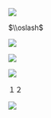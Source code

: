 ![](https://www.nta.go.jp/tmp/652a118b-cf0c-4cb5-962a-f4f582f07a91/images/17c136bee1305886a4e3e123e33df639da28afab07bef04c00692fc0cca80279.jpg)

$\\oslash$

![](https://www.nta.go.jp/tmp/652a118b-cf0c-4cb5-962a-f4f582f07a91/images/a807cccc8ee03ec305838d21028847ea6a6d7d71f386556a623664cec663c7b2.jpg)

![](https://www.nta.go.jp/tmp/652a118b-cf0c-4cb5-962a-f4f582f07a91/images/e40206c9d22e2d3437da6724de64b326f3d652faaab6e546fd0b7a0a6e6852fd.jpg)

![](https://www.nta.go.jp/tmp/652a118b-cf0c-4cb5-962a-f4f582f07a91/images/474deb20f3b15fa0bde82baebe9ab3d4454ec25e89b53ac68f976714b1e2d2cd.jpg)

１２

![](https://www.nta.go.jp/tmp/652a118b-cf0c-4cb5-962a-f4f582f07a91/images/f7c56e898c5da08188f5666e76be9de54276c2a9a28539a5d7bb46bbac361b40.jpg)